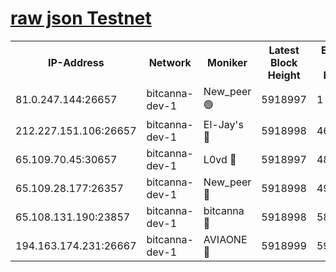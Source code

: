 [raw json Testnet](https://rpc-check.bcat.stavr.tech/bcat/rpc-bcat-result.json)
=


<table><tr><th>IP-Address</th><th>Network</th><th>Moniker</th><th>Latest Block Height</th><th>Earliest Block Height</th><th>Catching Up</th><th>Tx Index</th><th>Voting Power</th><th>Scan Time</th></tr><tr><td>81.0.247.144:26657</td><td>bitcanna-dev-1</td><td>New_peer 🟢</td><td>5918997</td><td>1</td><td>False</td><td>on</td><td>0</td><td>2024-01-10T22:01:26.399203916UTC</td></tr><tr><td>212.227.151.106:26657</td><td>bitcanna-dev-1</td><td>El-Jay's 🔴</td><td>5918998</td><td>4670391</td><td>False</td><td>on</td><td>2218164</td><td>2024-01-10T22:01:33.192930812UTC</td></tr><tr><td>65.109.70.45:30657</td><td>bitcanna-dev-1</td><td>L0vd 🔴</td><td>5918997</td><td>4828155</td><td>False</td><td>on</td><td>7920</td><td>2024-01-10T22:01:26.815263553UTC</td></tr><tr><td>65.109.28.177:26357</td><td>bitcanna-dev-1</td><td>New_peer 🔴</td><td>5918998</td><td>4952911</td><td>False</td><td>on</td><td>2237067</td><td>2024-01-10T22:01:33.532935159UTC</td></tr><tr><td>65.108.131.190:23857</td><td>bitcanna-dev-1</td><td>bitcanna 🔴</td><td>5918998</td><td>5818998</td><td>False</td><td>off</td><td>82368</td><td>2024-01-10T22:01:33.848618564UTC</td></tr><tr><td>194.163.174.231:26667</td><td>bitcanna-dev-1</td><td>AVIAONE 🔴</td><td>5918999</td><td>5904001</td><td>False</td><td>on</td><td>1949865</td><td>2024-01-10T22:01:40.483067014UTC</td></tr></table>